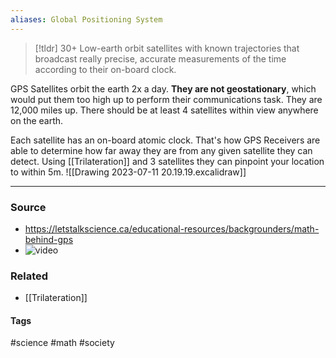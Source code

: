 ```yaml
---
aliases: Global Positioning System
---
```

> [!tldr] 30+ Low-earth orbit satellites with known trajectories that broadcast really precise, accurate measurements of the time according to their on-board clock.

GPS Satellites orbit the earth 2x a day. **They are not geostationary**, which would put them too high up to perform their communications task. They are 12,000 miles up. There should be at least 4 satellites within view anywhere on the earth.

Each satellite has an on-board atomic clock. That's how GPS Receivers are able to determine how far away they are from any given satellite they can detect. Using [[Trilateration]] and 3 satellites they can pinpoint your location to within 5m.
![[Drawing 2023-07-11 20.19.19.excalidraw]]

---
### Source
- https://letstalkscience.ca/educational-resources/backgrounders/math-behind-gps
- ![video](https://youtu.be/VMeKmh3zjzc)


### Related
- [[Trilateration]]

#### Tags
#science #math #society 